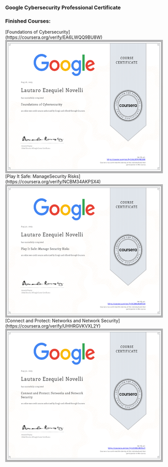### Google Cybersecurity Professional Certificate


<h3 align="left"> Finished Courses:</h3>
<div>
    [Foundations of Cybersecurity](https://coursera.org/verify/EA6LWQQ9BU8W)
    <img align="left" alt="Foundations" width="550px" height="425" src="https://github.com/L-Novelli/Google-Cybersecurity-Professional-Certificate/blob/master/CourseCompletitionCertificate/Fundations/Fundations.png" />
</div>
<div>
    [Play It Safe: ManageSecurity Risks](https://coursera.org/verify/NCBM34AKPSX4)
    <img align="left" alt="ManageSecurity Risks" width="550px" height="425" src="https://github.com/L-Novelli/Google-Cybersecurity-Professional-Certificate/blob/master/CourseCompletitionCertificate/ManageSecurityIncidents/Manage%20Security%20Incidents.png" />
</div>
<div>
    [Connect and Protect: Networks and Network Security](https://coursera.org/verify/UHHRGVKVXL2Y)
    <img align="left" alt="Networks and Network Security" width="550px" height="425" src="https://github.com/L-Novelli/Google-Cybersecurity-Professional-Certificate/blob/master/CourseCompletitionCertificate/Networking/Networking.png" />
</div>
